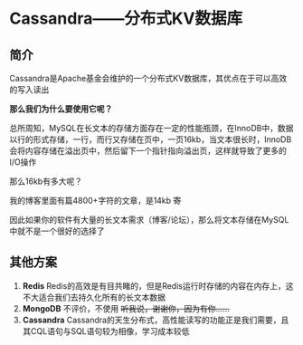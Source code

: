 # Cassandra——分布式KV数据库

## 简介

Cassandra是Apache基金会维护的一个分布式KV数据库，其优点在于可以高效的写入读出

**那么我们为什么要使用它呢？**

总所周知，MySQL在长文本的存储方面存在一定的性能瓶颈，在InnoDB中，数据以行的形式存储，一行，而行又存储在页中，一页16kb，当文本很长时，InnoDB会将内容存储在溢出页中，然后留下一个指针指向溢出页，这样就导致了更多的I/O操作

那么16kb有多大呢？

我的博客里面有篇4800+字符的文章，是14kb ~~寄~~

因此如果你的软件有大量的长文本需求（博客/论坛），那么将文本存储在MySQL中就不是一个很好的选择了

## 其他方案


1. **Redis**
   Redis的高效是有目共睹的，但是Redis运行时存储的内容在内存上，这不大适合我们去持久化所有的长文本数据
2. **MongoDB**
   不评价，不使用
   ~~听我说，谢谢你，因为有你......~~
3. **Cassandra**
   Cassandra的天生分布式，高性能读写的功能正是我们需要，且其CQL语句与SQL语句较为相像，学习成本较低

